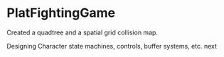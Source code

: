 # PlatFightingGame
Created a quadtree and a spatial grid collision map.





Designing Character state machines, controls, buffer systems, etc. next
